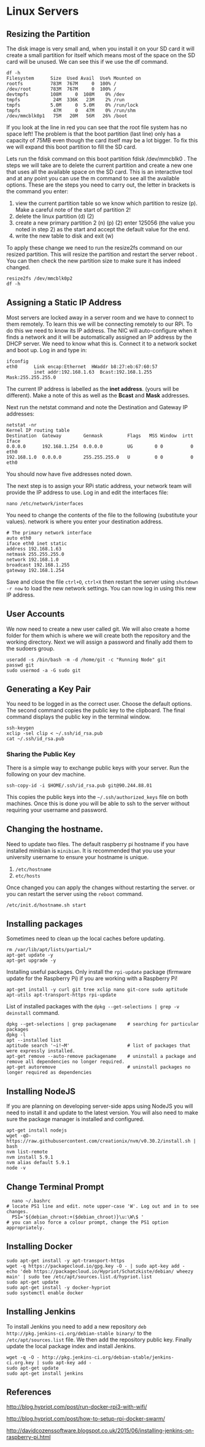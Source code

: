# Linux Servers

## Resizing the Partition

The disk image is very small and, when you install it on your SD card it will create a small partition for itself which means most of the space on the SD card will be unused. We can see this if we use the df command.
```
df -h
Filesystem      Size  Used Avail  Use% Mounted on
rootfs          783M  767M     0  100% /
/dev/root       783M  767M     0  100% /
devtmpfs        108M     0  108M    0% /dev
tmpfs            24M  336K   23M    2% /run
tmpfs           5.0M     0  5.0M    0% /run/lock
tmpfs            47M     0   47M    0% /run/shm
/dev/mmcblk0p1   75M   20M   56M   26% /boot
```
If you look at the line in red you can see that the root file system has no space left! The problem is that the boot partition (last line) only has a capacity of 75MB even though the card itself may be a lot bigger. To fix this we will expand this boot partition to fill the SD card.

Lets run the fdisk command on this boot partition  fdisk /dev/mmcblk0 . The steps we will take are to delete the current partition and create a new one that uses all the available space on the SD card.
This is an interactive tool and at any point you can use the m command to see all the available options. These are the steps you need to carry out, the letter in brackets is the command you enter:

1. view the current partition table so we know which partition to resize (p). Make a careful note of the start of partition 2!
2. delete the linux partition (d) (2)
3. create a new primary partition 2 (n) (p) (2)  enter 125056 (the value you noted in step 2) as the start and accept the default value for the end.
4. write the new table to disk and exit (w)

To apply these change we need to run the resize2fs command on our resized partition. This will resize the partition and restart the server  reboot  . You can then check the new partition size to make sure it has indeed changed.
```
resize2fs /dev/mmcblk0p2
df -h
```

## Assigning a Static IP Address

Most servers are locked away in a server room and we have to connect to them remotely. To learn this we will be connecting remotely to our RPi. To do this we need to know its IP address. The NIC will auto-configure when it finds a network and it will be automatically assigned an IP address by the DHCP server. We need to know what this is. Connect it to a network socket and boot up. Log in and type in:
```
ifconfig
eth0      Link encap:Ethernet  HWaddr b8:27:eb:67:60:57  
          inet addr:192.168.1.63  Bcast:192.168.1.255  Mask:255.255.255.0
```
The current IP address is labelled as the **inet address**. (yours will be different). Make a note of this as well as the **Bcast** and **Mask** addresses.

Next run the netstat command and note the Destination and Gateway IP addresses:
```
netstat -nr
Kernel IP routing table
Destination  Gateway        Genmask         Flags   MSS Window  irtt Iface
0.0.0.0      192.168.1.254  0.0.0.0         UG        0 0          0 eth0
192.168.1.0  0.0.0.0        255.255.255.0   U         0 0          0 eth0
```
You should now have five addresses noted down.

The next step is to assign your RPi static address, your network team will provide the IP address to use. Log in and edit the interfaces file:
```
nano /etc/network/interfaces
```
You need to change the contents of the file to the following (substitute your values).
network is where you enter your destination address.
```
# The primary network interface
auto eth0
iface eth0 inet static
address 192.168.1.63
netmask 255.255.255.0
network 192.168.1.0
broadcast 192.168.1.255
gateway 192.168.1.254
```
Save and close the file `ctrl+O`, `ctrl+X` then restart the server using `shutdown -r now` to load the new network settings.
You can now log in using this new IP address.

## User Accounts

We now need to create a new user called git. We will also create a home folder for them which is where we will create both the repository and the working directory. Next we will assign a password and finally add them to the sudoers group.
```
useradd -s /bin/bash -m -d /home/git -c "Running Node" git
passwd git
sudo usermod -a -G sudo git
```

## Generating a Key Pair

You need to be logged in as the correct user. Choose the default options. The second command copies the public key to the clipboard. The final command displays the public key in the terminal window.
```
ssh-keygen
xclip -sel clip < ~/.ssh/id_rsa.pub
cat ~/.ssh/id_rsa.pub
```
### Sharing the Public Key

There is a simple way to exchange public keys with your server. Run the following on your dev machine.
```
ssh-copy-id -i $HOME/.ssh/id_rsa.pub git@90.244.88.01
```
This copies the public keys into the `~/.ssh/authorized_keys` file on both machines. Once this is done you will be able to ssh to the server without requiring your username and password.

## Changing the hostname.

Need to update two files. The default raspberry pi hostname if you have installed minibian is `minibian`. It is recommended that you use your university username to ensure your hostname is unique.

1. `/etc/hostname`
2. `etc/hosts`

Once changed you can apply the changes without restarting the server. or you can restart the server using the `reboot` command.
```
/etc/init.d/hostname.sh start
```

## Installing packages

Sometimes need to clean up the local caches before updating.
```
rm /var/lib/apt/lists/partial/*
apt-get update -y
apt-get upgrade -y
```
Installing useful packages. Only install the `rpi-update` package (firmware update for the Raspberry Pi) if you are working with a Raspberry Pi!
```
apt-get install -y curl git tree xclip nano git-core sudo aptitude apt-utils apt-transport-https rpi-update
```

List of installed packages with the `dpkg --get-selections | grep -v deinstall` command.
```
dpkg --get-selections | grep packagename    # searching for particular packages
dpkg -l
apt --installed list
aptitude search '~i!~M'                     # list of packages that were expressly installed.
apt-get remove --auto-remove packagename    # uninstall a package and remove all dependencies no longer required.
apt-get autoremove                          # uninstall packages no longer required as dependencies
```

## Installing NodeJS

If you are planning on developing server-side apps using NodeJS you will need to install it and update to the latest version. You will also need to make sure the package manager is installed and configured.

```
apt-get install nodejs
wget -qO- https://raw.githubusercontent.com/creationix/nvm/v0.30.2/install.sh | bash
nvm list-remote
nvm install 5.9.1
nvm alias default 5.9.1
node -v
```

## Change Terminal Prompt

```
  nano ~/.bashrc
# locate PS1 line and edit. note upper-case 'W'. Log out and in to see changes.
  PS1='${debian_chroot:+($debian_chroot)}\u:\W\$ '
# you can also force a colour prompt, change the PS1 option appropriately.
```

## Installing Docker
```
sudo apt-get install -y apt-transport-https
wget -q https://packagecloud.io/gpg.key -O - | sudo apt-key add -
echo 'deb https://packagecloud.io/Hypriot/Schatzkiste/debian/ wheezy main' | sudo tee /etc/apt/sources.list.d/hypriot.list
sudo apt-get update
sudo apt-get install -y docker-hypriot
sudo systemctl enable docker
```

## Installing Jenkins

To install Jenkins you need to add a new repository `deb http://pkg.jenkins-ci.org/debian-stable binary/` to the `/etc/apt/sources.list` file. We then add the repository public key. Finally update the local package index and install Jenkins.
```
wget -q -O - http://pkg.jenkins-ci.org/debian-stable/jenkins-ci.org.key | sudo apt-key add -
sudo apt-get update
sudo apt-get install jenkins
```

## References

http://blog.hypriot.com/post/run-docker-rpi3-with-wifi/

http://blog.hypriot.com/post/how-to-setup-rpi-docker-swarm/

http://davidcozenssoftware.blogspot.co.uk/2015/06/installing-jenkins-on-raspberry-pi.html

